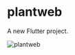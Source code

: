 # plantweb

A new Flutter project.


![plantweb](https://user-images.githubusercontent.com/121028812/218299374-68b4ea5a-0fc8-4dcf-869a-3bce3d59be25.jpeg)
